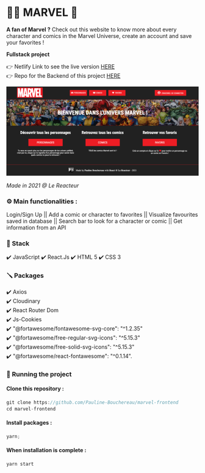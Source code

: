 # 🦸‍♀️ MARVEL 🦸

**A fan of Marvel ?** Check out this website to know more about every character and comics in the Marvel Universe, create an account and save your favorites !

**Fullstack project**

👉 Netlify Link to see the live version [HERE](https://marvel-pb.netlify.app/)  
👉 Repo for the Backend of this project [HERE](https://github.com/Pauline-Bouchereau/marvel-backend)

![Homepage of the website](./src/assets/img/homepage.png)

_Made in 2021 @ Le Reacteur_

### ⚙️ Main functionalities :

Login/Sign Up || Add a comic or character to favorites || Visualize favourites saved in database || Search bar to look for a character or comic || Get information from an API

### 🔧 Stack

✔️ JavaScript
✔️ React.Js
✔️ HTML 5
✔️ CSS 3

### 🪛 Packages

✔️ Axios  
✔️ Cloudinary  
✔️ React Router Dom  
✔️ Js-Cookies  
✔️ "@fortawesome/fontawesome-svg-core": "^1.2.35"  
✔️ "@fortawesome/free-regular-svg-icons": "^5.15.3"  
✔️ "@fortawesome/free-solid-svg-icons": "^5.15.3"  
✔️ "@fortawesome/react-fontawesome": "^0.1.14".

### 🚀 Running the project

#### Clone this repository :

```javascript
git clone https://github.com/Pauline-Bouchereau/marvel-frontend
cd marvel-frontend
```

#### Install packages :

```javascript
yarn;
```

#### When installation is complete :

```javascript
yarn start
```
